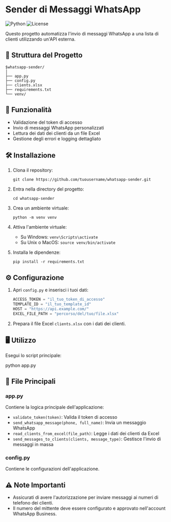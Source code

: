 # Sender di Messaggi WhatsApp

![Python](https://img.shields.io/badge/python-v3.7+-blue.svg)
![License](https://img.shields.io/badge/license-MIT-green.svg)

Questo progetto automatizza l'invio di messaggi WhatsApp a una lista di clienti utilizzando un'API esterna.

## 📁 Struttura del Progetto

```
$whatsapp-sender/
│
├── app.py
├── config.py
├── clients.xlsx
├── requirements.txt
└── venv/
```

## 🚀 Funzionalità

- Validazione del token di accesso
- Invio di messaggi WhatsApp personalizzati
- Lettura dei dati dei clienti da un file Excel
- Gestione degli errori e logging dettagliato

## 🛠️ Installazione

1. Clona il repository:
   ```
   git clone https://github.com/tuousername/whatsapp-sender.git
   ```

2. Entra nella directory del progetto:
   ```
   cd whatsapp-sender
   ```

3. Crea un ambiente virtuale:
   ```
   python -m venv venv
   ```

4. Attiva l'ambiente virtuale:
   - Su Windows: `venv\Scripts\activate`
   - Su Unix o MacOS: `source venv/bin/activate`

5. Installa le dipendenze:
   ```
   pip install -r requirements.txt
   ```

## ⚙️ Configurazione

1. Apri `config.py` e inserisci i tuoi dati:

   ```python
   ACCESS_TOKEN = "il_tuo_token_di_accesso"
   TEMPLATE_ID = "il_tuo_template_id"
   HOST = "https://api.example.com/"
   EXCEL_FILE_PATH = "percorso/del/tuo/file.xlsx"
   ```

2. Prepara il file Excel `clients.xlsx` con i dati dei clienti.

## 🖥️ Utilizzo

Esegui lo script principale:


python app.py


## 📝 File Principali

### app.py

Contiene la logica principale dell'applicazione:

- `validate_token(token)`: Valida il token di accesso
- `send_whatsapp_message(phone, full_name)`: Invia un messaggio WhatsApp
- `read_clients_from_excel(file_path)`: Legge i dati dei clienti da Excel
- `send_messages_to_clients(clients, message_type)`: Gestisce l'invio di messaggi in massa

### config.py

Contiene le configurazioni dell'applicazione.

## ⚠️ Note Importanti

- Assicurati di avere l'autorizzazione per inviare messaggi ai numeri di telefono dei clienti.
- Il numero del mittente deve essere configurato e approvato nell'account WhatsApp Business.


